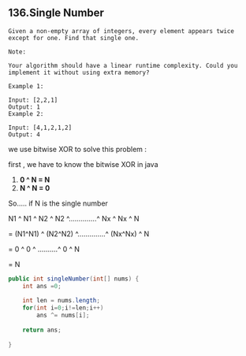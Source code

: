 ## 136.Single Number

```
Given a non-empty array of integers, every element appears twice except for one. Find that single one.

Note:

Your algorithm should have a linear runtime complexity. Could you implement it without using extra memory?

Example 1:

Input: [2,2,1]
Output: 1
Example 2:

Input: [4,1,2,1,2]
Output: 4
```

we use bitwise XOR to solve this problem :

first , we have to know the bitwise XOR in java

1. **0 ^ N = N**
2. **N ^ N = 0**

So..... if N is the single number

N1 ^ N1 ^ N2 ^ N2 ^..............^ Nx ^ Nx ^ N

= (N1^N1) ^ (N2^N2) ^..............^ (Nx^Nx) ^ N

= 0 ^ 0 ^ ..........^ 0 ^ N

= N



```java
public int singleNumber(int[] nums) {
    int ans =0;
    
    int len = nums.length;
    for(int i=0;i!=len;i++)
        ans ^= nums[i];
    
    return ans;
    
}
```





